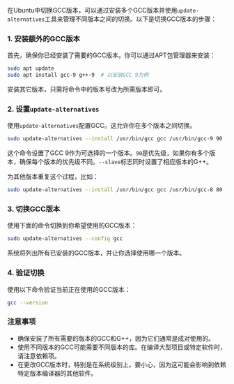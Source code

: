 在Ubuntu中切换GCC版本，可以通过安装多个GCC版本并使用`update-alternatives`工具来管理不同版本之间的切换。以下是切换GCC版本的步骤：

### 1. 安装额外的GCC版本

首先，确保你已经安装了需要的GCC版本。你可以通过APT包管理器来安装：

```bash
sudo apt update
sudo apt install gcc-9 g++-9  # 以安装GCC 9为例
```

安装其它版本，只需将命令中的版本号改为所需版本即可。

### 2. 设置`update-alternatives`

使用`update-alternatives`配置GCC。这允许你在多个版本之间切换。

```bash
sudo update-alternatives --install /usr/bin/gcc gcc /usr/bin/gcc-9 90 --slave /usr/bin/g++ g++ /usr/bin/g++-9
```

这个命令设置了GCC 9作为可选择的一个版本。`90`是优先级，如果你有多个版本，确保每个版本的优先级不同。`--slave`标志同时设置了相应版本的G++。

为其他版本重复这个过程，比如：

```bash
sudo update-alternatives --install /usr/bin/gcc gcc /usr/bin/gcc-8 80 --slave /usr/bin/g++ g++ /usr/bin/g++-8
```

### 3. 切换GCC版本

使用下面的命令切换到你希望使用的GCC版本：

```bash
sudo update-alternatives --config gcc
```

系统将列出所有已安装的GCC版本，并让你选择使用哪一个版本。

### 4. 验证切换

使用以下命令验证当前正在使用的GCC版本：

```bash
gcc --version
```

### 注意事项

- 确保安装了所有需要的版本的GCC和G++，因为它们通常是成对使用的。
- 使用不同版本的GCC可能需要不同版本的库。在编译大型项目或特定软件时，请注意依赖项。
- 在更改GCC版本时，特别是在系统级别上，要小心，因为这可能会影响到依赖特定版本编译器的其他软件。